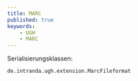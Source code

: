 ```yaml
---
title: MARC
published: true
keywords:
    - UGH
    - MARC
---
```


Serialisierungsklassen:

```text
de.intranda.ugh.extension.MarcFileformat
```
